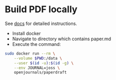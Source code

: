# Build PDF locally

See [docs][docs] for detailed instructions.

- Install docker
- Navigate to directory which contains paper.md
- Execute the command:

```bash
sudo docker run --rm \
    --volume $PWD:/data \
    --user $(id -u):$(id -g) \
    --env JOURNAL=joss \
    openjournals/paperdraft
```

[docs]: https://joss.readthedocs.io/en/latest/submitting.html#example-paper-and-bibliography
